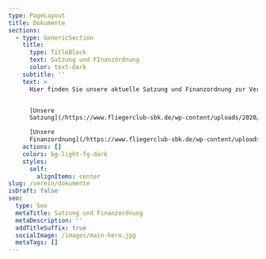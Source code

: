```yaml
---
type: PageLayout
title: Dokumente
sections:
  - type: GenericSection
    title:
      type: TitleBlock
      text: Satzung und FInanzordnung
      color: text-dark
    subtitle: ''
    text: >
      Hier finden Sie unsere aktuelle Satzung und Finanzordnung zur Verfügung:


      [Unsere
      Satzung](/https://www.fliegerclub-sbk.de/wp-content/uploads/2020/02/SatzungFCS_12_2019.pdf)

      [Unsere
      Finanzordnung](/https://www.fliegerclub-sbk.de/wp-content/uploads/2023/09/Finanzordnung-des-Fliegerclub-Schoenebeck-2022-06-01.pdf)
    actions: []
    colors: bg-light-fg-dark
    styles:
      self:
        alignItems: center
slug: /verein/dokumente
isDraft: false
seo:
  type: Seo
  metaTitle: Satzung und Finanzordnung
  metaDescription: ''
  addTitleSuffix: true
  socialImage: /images/main-hero.jpg
  metaTags: []
---
```

